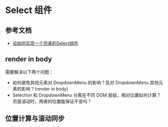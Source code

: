 # Select 组件

## 参考文档
- [论如何实现一个完美的Select组件](https://juejin.im/post/5b02b960f265da0b9e655e61?utm_medium=fe&utm_source=weixinqun)

## render in body
需要解决以下两个问题：
- 如何避免其他元素对 DropdownMenu 的影响？及对 DropdownMenu 其他元素的影响？(render in body)
- Selection 和 DropdownMenu 分离在不同 DOM 层级，相对位置如何计算？页面滚动时，两者的位置能保证不变吗？


## 位置计算与滚动同步